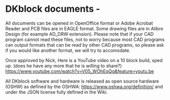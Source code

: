 # DKblock documents -  
All documents can be opened in OpenOffice format or Adobe Acrobat Reader and PCB files are in EAGLE format. Some drawing files are in Alibre Design (for example AD_DRW extension). Please note that if your CAD program cannot read these files, not to worry because most CAD programs can output formats that can be read by other CAD programs, so please ask if you would like another format, we will try to accomodate.

Once approved by Nick, Here is a YouTube video on a 10 block build, sped up. (does he have any more that he is willing to share?)
https://www.youtube.com/watch?v=V05_WOhEqQg&feature=youtu.be

All DKblock software and hardware is released as open source hardware (OSHW) as defined by the OSHWA: https://www.oshwa.org/definition/ and under the JSON license fully defined in the Wiki.
